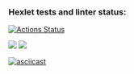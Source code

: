 ### Hexlet tests and linter status:
[![Actions Status](https://github.com/karasino/frontend-project-lvl2/workflows/hexlet-check/badge.svg)](https://github.com/karasino/frontend-project-lvl2/actions)

<a href="https://codeclimate.com/github/karasino/frontend-project-lvl2/maintainability"><img src="https://api.codeclimate.com/v1/badges/03a350e1b4dc0141fb64/maintainability" /></a>
<a href="https://codeclimate.com/github/karasino/frontend-project-lvl2/test_coverage"><img src="https://api.codeclimate.com/v1/badges/03a350e1b4dc0141fb64/test_coverage" /></a>

[![asciicast](https://asciinema.org/a/flPo0gQsoclhHjJHf8RgmXI7q.svg)](https://asciinema.org/a/flPo0gQsoclhHjJHf8RgmXI7q)